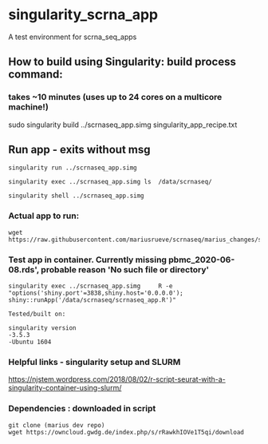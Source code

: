 # singularity_scrna_app
A test environment for scrna_seq_apps



## How to build using Singularity: build process command:
### takes ~10 minutes (uses up to 24 cores on a multicore machine!)
sudo singularity build ../scrnaseq_app.simg singularity_app_recipe.txt


## Run app - exits without msg
```
singularity run ../scrnaseq_app.simg

singularity exec ../scrnaseq_app.simg ls  /data/scrnaseq/

singularity shell ../scrnaseq_app.simg 
```

### Actual app to run:
```
wget https://raw.githubusercontent.com/mariusrueve/scrnaseq/marius_changes/scrnaseq_app.R
```

### Test app in container. Currently missing pbmc_2020-06-08.rds', probable reason 'No such file or directory'
```
singularity exec ../scrnaseq_app.simg     R -e "options('shiny.port'=3838,shiny.host='0.0.0.0'); shiny::runApp('/data/scrnaseq/scrnaseq_app.R')"
```


```
Tested/built on:

singularity version
-3.5.3
-Ubuntu 1604
```

### Helpful links - singularity setup and SLURM

https://njstem.wordpress.com/2018/08/02/r-script-seurat-with-a-singularity-container-using-slurm/


### Dependencies : downloaded in script
```
git clone (marius dev repo)
wget https://owncloud.gwdg.de/index.php/s/rRawkhIOVe1T5qi/download
```
